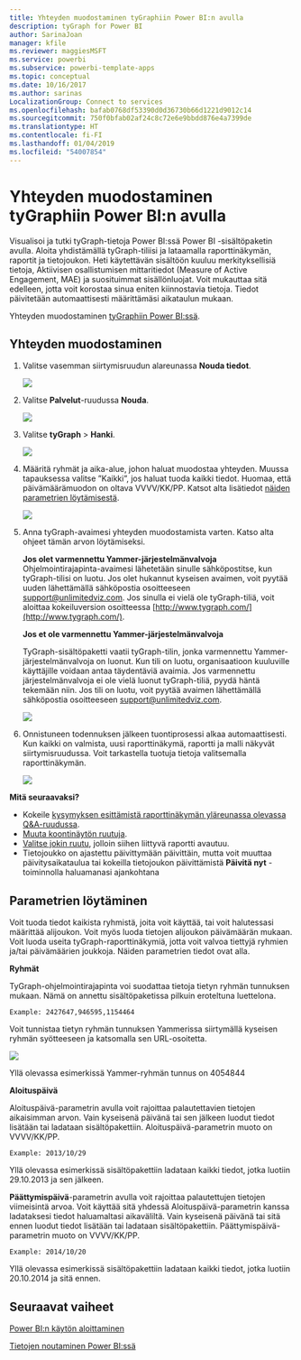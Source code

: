 ```yaml
---
title: Yhteyden muodostaminen tyGraphiin Power BI:n avulla
description: tyGraph for Power BI
author: SarinaJoan
manager: kfile
ms.reviewer: maggiesMSFT
ms.service: powerbi
ms.subservice: powerbi-template-apps
ms.topic: conceptual
ms.date: 10/16/2017
ms.author: sarinas
LocalizationGroup: Connect to services
ms.openlocfilehash: bafab0768df53390d0d36730b66d1221d9012c14
ms.sourcegitcommit: 750f0bfab02af24c8c72e6e9bbdd876e4a7399de
ms.translationtype: HT
ms.contentlocale: fi-FI
ms.lasthandoff: 01/04/2019
ms.locfileid: "54007854"
---
```

# <a name="connect-to-tygraph--with-power-bi"></a>Yhteyden muodostaminen tyGraphiin Power BI:n avulla
Visualisoi ja tutki tyGraph-tietoja Power BI:ssä Power BI -sisältöpaketin avulla. Aloita yhdistämällä tyGraph-tiliisi ja lataamalla raporttinäkymän, raportit ja tietojoukon. Heti käytettävän sisältöön kuuluu merkityksellisiä tietoja, Aktiivisen osallistumisen mittaritiedot (Measure of Active Engagement, MAE) ja suosituimmat sisällönluojat. Voit mukauttaa sitä edelleen, jotta voit korostaa sinua eniten kiinnostavia tietoja.  Tiedot päivitetään automaattisesti määrittämäsi aikataulun mukaan.

Yhteyden muodostaminen [tyGraphiin Power BI:ssä](https://app.powerbi.com/getdata/services/tygraph).

## <a name="how-to-connect"></a>Yhteyden muodostaminen
1. Valitse vasemman siirtymisruudun alareunassa **Nouda tiedot**.
   
   ![](media/service-connect-to-tygraph/getdata.png)
2. Valitse **Palvelut**-ruudussa **Nouda**.
   
   ![](media/service-connect-to-tygraph/services.png)
3. Valitse **tyGraph** \> **Hanki**.
   
   ![](media/service-connect-to-tygraph/tygraph.png)
4. Määritä ryhmät ja aika-alue, johon haluat muodostaa yhteyden. Muussa tapauksessa valitse ”Kaikki”, jos haluat tuoda kaikki tiedot. Huomaa, että päivämäärämuodon on oltava VVVV/KK/PP. Katsot alta lisätiedot [näiden parametrien löytämisestä](#FindingParams).
   
   ![](media/service-connect-to-tygraph/parameters.png)
5. Anna tyGraph-avaimesi yhteyden muodostamista varten. Katso alta ohjeet tämän arvon löytämiseksi.
   
    **Jos olet varmennettu Yammer-järjestelmänvalvoja**  
    Ohjelmointirajapinta-avaimesi lähetetään sinulle sähköpostitse, kun tyGraph-tilisi on luotu. Jos olet hukannut kyseisen avaimen, voit pyytää uuden lähettämällä sähköpostia osoitteeseen support@unlimitedviz.com. Jos sinulla ei vielä ole tyGraph-tiliä, voit aloittaa kokeiluversion osoitteessa [http://www.tygraph.com/](http://www.tygraph.com/). 
   
    **Jos et ole varmennettu Yammer-järjestelmänvalvoja**
   
    TyGraph-sisältöpaketti vaatii tyGraph-tilin, jonka varmennettu Yammer-järjestelmänvalvoja on luonut. Kun tili on luotu, organisaatioon kuuluville käyttäjille voidaan antaa täydentäviä avaimia. Jos varmennettu järjestelmänvalvoja ei ole vielä luonut tyGraph-tiliä, pyydä häntä tekemään niin. Jos tili on luotu, voit pyytää avaimen lähettämällä sähköpostia osoitteeseen <support@unlimitedviz.com>.
   
    ![](media/service-connect-to-tygraph/creds.png)
6. Onnistuneen todennuksen jälkeen tuontiprosessi alkaa automaattisesti. Kun kaikki on valmista, uusi raporttinäkymä, raportti ja malli näkyvät siirtymisruudussa. Voit tarkastella tuotuja tietoja valitsemalla raporttinäkymän.
   
    ![](media/service-connect-to-tygraph/dashboard.png)

**Mitä seuraavaksi?**

* Kokeile [kysymyksen esittämistä raporttinäkymän yläreunassa olevassa Q&A-ruudussa](consumer/end-user-q-and-a.md).
* [Muuta koontinäytön ruutuja](service-dashboard-edit-tile.md).
* [Valitse jokin ruutu](consumer/end-user-tiles.md), jolloin siihen liittyvä raportti avautuu.
* Tietojoukko on ajastettu päivittymään päivittäin, mutta voit muuttaa päivitysaikataulua tai kokeilla tietojoukon päivittämistä **Päivitä nyt** -toiminnolla haluamanasi ajankohtana

<a name="FindingParams"></a>

## <a name="finding-parameters"></a>Parametrien löytäminen
Voit tuoda tiedot kaikista ryhmistä, joita voit käyttää, tai voit halutessasi määrittää alijoukon. Voit myös luoda tietojen alijoukon päivämäärän mukaan. Voit luoda useita tyGraph-raporttinäkymiä, jotta voit valvoa tiettyjä ryhmien ja/tai päivämäärien joukkoja. Näiden parametrien tiedot ovat alla.

**Ryhmät**

TyGraph-ohjelmointirajapinta voi suodattaa tietoja tietyn ryhmän tunnuksen mukaan. Nämä on annettu sisältöpaketissa pilkuin eroteltuna luettelona. 

    Example: 2427647,946595,1154464


Voit tunnistaa tietyn ryhmän tunnuksen Yammerissa siirtymällä kyseisen ryhmän syötteeseen ja katsomalla sen URL-osoitetta.

![](media/service-connect-to-tygraph/yammer.png)

Yllä olevassa esimerkissä Yammer-ryhmän tunnus on 4054844

**Aloituspäivä**

Aloituspäivä-parametrin avulla voit rajoittaa palautettavien tietojen aikaisimman arvon. Vain kyseisenä päivänä tai sen jälkeen luodut tiedot lisätään tai ladataan sisältöpakettiin. Aloituspäivä-parametrin muoto on VVVV/KK/PP. 

    Example: 2013/10/29

Yllä olevassa esimerkissä sisältöpakettiin ladataan kaikki tiedot, jotka luotiin 29.10.2013 ja sen jälkeen. 

**Päättymispäivä**-parametrin avulla voit rajoittaa palautettujen tietojen viimeisintä arvoa. Voit käyttää sitä yhdessä Aloituspäivä-parametrin kanssa ladataksesi tiedot haluamaltasi aikaväliltä. Vain kyseisenä päivänä tai sitä ennen luodut tiedot lisätään tai ladataan sisältöpakettiin. Päättymispäivä-parametrin muoto on VVVV/KK/PP. 

    Example: 2014/10/20

Yllä olevassa esimerkissä sisältöpakettiin ladataan kaikki tiedot, jotka luotiin 20.10.2014 ja sitä ennen. 

## <a name="next-steps"></a>Seuraavat vaiheet
[Power BI:n käytön aloittaminen](service-get-started.md)

[Tietojen noutaminen Power BI:ssä](service-get-data.md)


